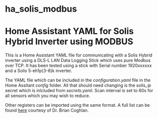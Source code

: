 # ha_solis_modbus
<H1>Home Assistant YAML for Solis Hybrid Inverter using MODBUS</H1>

This is a Home Assistant YAML file for communicating with a Solis Hybrid inverter using a DLS-L LAN Data Logging Stick which uses pure Modbus over TCP. It has been tested using a stick with Serial number 1920xxxxxx and a Solis 5-eh1p(3-6)k inverter.

The YAML file which can be included in the <i>configuration.yaml</i> file in the Home Assitant <i>config</i> folder. All that should need changing is the <i>solis_ip</i> secret which is inlcluded from <i>secrets.yaml</i>. Scan interval is set to 60s for all sensors which you may wish to reduce.

Other registers can be imported using the same format. A full list can be found [here](https://www.scss.tcd.ie/Brian.Coghlan/Elios4you/RS485_MODBUS-Hybrid-BACoghlan-201811228-1854.pdf) courtesy of Dr. Brian Coghlan.
